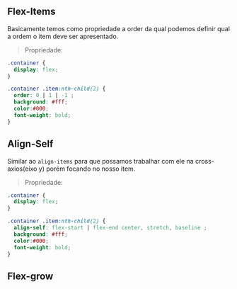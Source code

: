 
## Flex-Items

Basicamente temos como propriedade a order da qual podemos definir qual a ordem o item 
deve ser apresentado.


> Propriedade: 

```css
.container {
  display: flex;
}

.container .item:nth-child(2) {
  order: 0 | 1 | -1 ;
  background: #fff;
  color:#000;
  font-weight: bold;
}

```

## Align-Self

Similar ao `align-items` para que possamos trabalhar com ele na cross-axios(eixo y) porém focando no nosso item.


> Propriedade: 

```css
.container {
  display: flex;
}

.container .item:nth-child(2) {
  align-self: flex-start | flex-end center, stretch, baseline ;
  background: #fff;
  color:#000;
  font-weight: bold;
}
```



## Flex-grow
